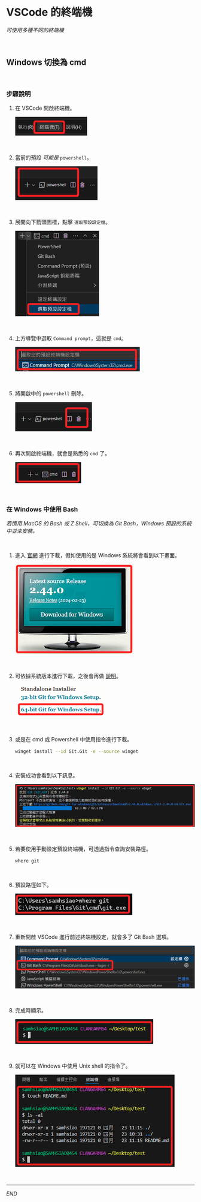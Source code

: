 # VSCode 的終端機

_可使用多種不同的終端機_

<br>

## Windows 切換為 cmd

<br>

### 步驟說明

1. 在 VSCode 開啟終端機。

    ![](images/img_45.png)

<br>

2. 當前的預設 _可能是_ `powershell`。

    ![](images/img_46.png)

<br>

3. 展開向下箭頭圖標，點擊 `選取預設設定檔`。

    ![](images/img_47.png)

<br>

4. 上方導覽中選取 `Command prompt`，這就是 `cmd`。

    ![](images/img_48.png)

<br>

5. 將開啟中的 `powershell` 刪除。

    ![](images/img_49.png)

<br>

6. 再次開啟終端機，就會是熟悉的 `cmd` 了。

    ![](images/img_50.png)

<br>

### 在 Windows 中使用 Bash

_若慣用 MacOS 的 Bash 或 Z Shell，可切換為 Git Bash，Windows 預設的系統中並未安裝。_

<br>

1. 進入 [官網](https://git-scm.com/) 進行下載，假如使用的是 Windows 系統將會看到以下畫面。

    ![](images/img_61.png)

<br>

2. 可依據系統版本進行下載，之後會再做 [說明](https://github.com/samhsiao6238/PythonFinance_2024/blob/main/D01_準備工作/03_Git%20版本控制/01_初次安裝.md)。

    ![](images/img_62.png)

<br>

3. 或是在 cmd 或 Powershell 中使用指令進行下載。

    ```bash
    winget install --id Git.Git -e --source winget
    ```

<br>

4. 安裝成功會看到以下訊息。

    ![](images/img_63.png)

<br>

5. 若要使用手動設定預設終端機，可透過指令查詢安裝路徑。

    ```bash
    where git
    ```

<br>

6. 預設路徑如下。

    ![](images/img_51.png)

<br>

7. 重新開啟 VSCode 進行前述終端機設定，就會多了 Git Bash 選項。

    ![](images/img_52.png)

<br>

8. 完成時顯示。

    ![](images/img_53.png)

<br>

9. 就可以在 Windows 中使用 Unix shell 的指令了。

    ![](images/img_54.png)

<br>

___


_END_